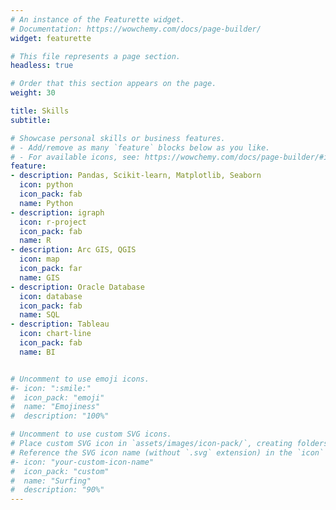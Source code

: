 ```yaml
---
# An instance of the Featurette widget.
# Documentation: https://wowchemy.com/docs/page-builder/
widget: featurette

# This file represents a page section.
headless: true

# Order that this section appears on the page.
weight: 30

title: Skills
subtitle:

# Showcase personal skills or business features.
# - Add/remove as many `feature` blocks below as you like.
# - For available icons, see: https://wowchemy.com/docs/page-builder/#icons
feature:
- description: Pandas, Scikit-learn, Matplotlib, Seaborn
  icon: python
  icon_pack: fab
  name: Python
- description: igraph
  icon: r-project
  icon_pack: fab
  name: R
- description: Arc GIS, QGIS
  icon: map
  icon_pack: far
  name: GIS
- description: Oracle Database
  icon: database
  icon_pack: fab
  name: SQL
- description: Tableau
  icon: chart-line
  icon_pack: fab
  name: BI


# Uncomment to use emoji icons.
#- icon: ":smile:"
#  icon_pack: "emoji"
#  name: "Emojiness"
#  description: "100%"  

# Uncomment to use custom SVG icons.
# Place custom SVG icon in `assets/images/icon-pack/`, creating folders if necessary.
# Reference the SVG icon name (without `.svg` extension) in the `icon` field.
#- icon: "your-custom-icon-name"
#  icon_pack: "custom"
#  name: "Surfing"
#  description: "90%"
---
```

